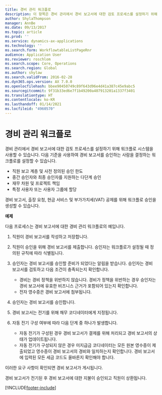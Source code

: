 ```yaml
---
title: 경비 관리 워크플로
description: 이 항목은 경비 관리에서 경비 보고서에 대한 검토 프로세스를 설정하기 위해 Microsoft Dynamics 365 Finance에서 워크플로 시스템을 사용하는 방법을 설명합니다.
author: ShylaThompson
manager: AnnBe
ms.date: 09/13/2017
ms.topic: article
ms.prod: ''
ms.service: dynamics-ax-applications
ms.technology: ''
ms.search.form: WorkflowtableListPageRnr
audience: Application User
ms.reviewer: roschlom
ms.search.scope: Core, Operations
ms.search.region: Global
ms.author: shylaw
ms.search.validFrom: 2016-02-28
ms.dyn365.ops.version: AX 7.0.0
ms.openlocfilehash: bbee90450749c89f643d96e4d41a387c45e9abc5
ms.sourcegitcommit: 9f31b33ed6e7f1b49200a407913201a1337f3401
ms.translationtype: HT
ms.contentlocale: ko-KR
ms.lasthandoff: 01/14/2021
ms.locfileid: "4960570"
---
```

# <a name="expense-management-workflow"></a>경비 관리 워크플로

경비 관리에서 경비 보고서에 대한 검토 프로세스를 설정하기 위해 워크플로 시스템을 사용할 수 있습니다. 다음 기준을 사용하여 경비 보고서를 승인하는 사람을 결정하는 워크플로를 설정할 수 있습니다.

- 직원 보고 계층 및 사전 정의된 승인 한도
- 중간 승인자와 최종 승인자를 지원하는 다단계 승인
- 재무 차원 및 프로젝트 책임
- 특정 사용자 또는 사용자 그룹에 할당

경비 보고서, 출장 요청, 현금 서비스 및 부가가치세(VAT) 공제를 위해 워크플로 승인을 생성할 수 있습니다.

**예제**

다음 프로세스는 경비 보고서에 대한 경비 관리 워크플로의 예입니다.

1. 직원이 경비 보고서를 작성하고 저장합니다.
2. 직원이 승인을 위해 경비 보고서를 제출합니다. 승인자는 워크플로가 설정될 때 정의된 규칙에 따라 식별됩니다.
3. 승인자는 경비 보고서를 승인할 준비가 되었다는 알림을 받습니다. 승인자는 경비 보고서를 검토하고 다음 조건이 충족되는지 확인합니다.

    - 경비는 경비 정책을 위반하지 않습니다. 경비가 정책을 위반하는 경우 승인자는 경비 보고서에 유효한 비즈니스 근거가 포함되어 있는지 확인합니다.
    - 전자 영수증은 경비 보고서에 첨부됩니다.

4. 승인자는 경비 보고서를 승인합니다.
5. 경비 보고서는 전기를 위해 채무 코디네이터에게 지정됩니다.
6. 자동 전기 구성 여부에 따라 다음 단계 중 하나가 발생합니다.

    - 자동 전기가 구성된 경우 경비 보고서가 결제를 위해 처리되고 경비 보고서의 상태가 업데이트됩니다.
    - 자동 전기가 구성되지 않은 경우 미지급금 코디네이터는 모든 원본 영수증이 제출되었고 영수증이 경비 보고서의 경비와 일치하는지 확인합니다. 경비 보고서에 입력된 모든 세금 코드도 올바른지 확인해야 합니다.

이러한 요구 사항이 확인되면 경비 보고서가 게시됩니다.

경비 보고서가 전기된 후 경비 보고서에 대한 지불이 승인되고 직원이 상환됩니다.


[!INCLUDE[footer-include](../includes/footer-banner.md)]